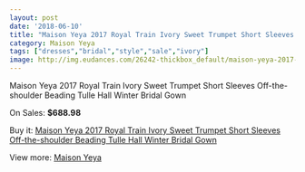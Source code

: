 ```yaml
---
layout: post
date: '2018-06-10'
title: "Maison Yeya 2017 Royal Train Ivory Sweet Trumpet Short Sleeves Off-the-shoulder Beading Tulle Hall Winter Bridal Gown"
category: Maison Yeya
tags: ["dresses","bridal","style","sale","ivory"]
image: http://img.eudances.com/26242-thickbox_default/maison-yeya-2017-royal-train-ivory-sweet-trumpet-short-sleeves-off-the-shoulder-beading-tulle-hall-winter-bridal-gown.jpg
---
```

Maison Yeya 2017 Royal Train Ivory Sweet Trumpet Short Sleeves Off-the-shoulder Beading Tulle Hall Winter Bridal Gown

On Sales: **$688.98**
<a href="https://www.eudances.com/en/maison-yeya/8784-maison-yeya-2017-royal-train-ivory-sweet-trumpet-short-sleeves-off-the-shoulder-beading-tulle-hall-winter-bridal-gown.html"><amp-img layout="responsive" width="600" height="600" src="//img.eudances.com/26242-thickbox_default/maison-yeya-2017-royal-train-ivory-sweet-trumpet-short-sleeves-off-the-shoulder-beading-tulle-hall-winter-bridal-gown.jpg" alt="Maison Yeya 2017 Royal Train Ivory Sweet Trumpet Short Sleeves Off-the-shoulder Beading Tulle Hall Winter Bridal Gown 0" /></a>
<a href="https://www.eudances.com/en/maison-yeya/8784-maison-yeya-2017-royal-train-ivory-sweet-trumpet-short-sleeves-off-the-shoulder-beading-tulle-hall-winter-bridal-gown.html"><amp-img layout="responsive" width="600" height="600" src="//img.eudances.com/26250-thickbox_default/maison-yeya-2017-royal-train-ivory-sweet-trumpet-short-sleeves-off-the-shoulder-beading-tulle-hall-winter-bridal-gown.jpg" alt="Maison Yeya 2017 Royal Train Ivory Sweet Trumpet Short Sleeves Off-the-shoulder Beading Tulle Hall Winter Bridal Gown 1" /></a>
<a href="https://www.eudances.com/en/maison-yeya/8784-maison-yeya-2017-royal-train-ivory-sweet-trumpet-short-sleeves-off-the-shoulder-beading-tulle-hall-winter-bridal-gown.html"><amp-img layout="responsive" width="600" height="600" src="//img.eudances.com/26249-thickbox_default/maison-yeya-2017-royal-train-ivory-sweet-trumpet-short-sleeves-off-the-shoulder-beading-tulle-hall-winter-bridal-gown.jpg" alt="Maison Yeya 2017 Royal Train Ivory Sweet Trumpet Short Sleeves Off-the-shoulder Beading Tulle Hall Winter Bridal Gown 2" /></a>
<a href="https://www.eudances.com/en/maison-yeya/8784-maison-yeya-2017-royal-train-ivory-sweet-trumpet-short-sleeves-off-the-shoulder-beading-tulle-hall-winter-bridal-gown.html"><amp-img layout="responsive" width="600" height="600" src="//img.eudances.com/26248-thickbox_default/maison-yeya-2017-royal-train-ivory-sweet-trumpet-short-sleeves-off-the-shoulder-beading-tulle-hall-winter-bridal-gown.jpg" alt="Maison Yeya 2017 Royal Train Ivory Sweet Trumpet Short Sleeves Off-the-shoulder Beading Tulle Hall Winter Bridal Gown 3" /></a>
<a href="https://www.eudances.com/en/maison-yeya/8784-maison-yeya-2017-royal-train-ivory-sweet-trumpet-short-sleeves-off-the-shoulder-beading-tulle-hall-winter-bridal-gown.html"><amp-img layout="responsive" width="600" height="600" src="//img.eudances.com/26247-thickbox_default/maison-yeya-2017-royal-train-ivory-sweet-trumpet-short-sleeves-off-the-shoulder-beading-tulle-hall-winter-bridal-gown.jpg" alt="Maison Yeya 2017 Royal Train Ivory Sweet Trumpet Short Sleeves Off-the-shoulder Beading Tulle Hall Winter Bridal Gown 4" /></a>
<a href="https://www.eudances.com/en/maison-yeya/8784-maison-yeya-2017-royal-train-ivory-sweet-trumpet-short-sleeves-off-the-shoulder-beading-tulle-hall-winter-bridal-gown.html"><amp-img layout="responsive" width="600" height="600" src="//img.eudances.com/26246-thickbox_default/maison-yeya-2017-royal-train-ivory-sweet-trumpet-short-sleeves-off-the-shoulder-beading-tulle-hall-winter-bridal-gown.jpg" alt="Maison Yeya 2017 Royal Train Ivory Sweet Trumpet Short Sleeves Off-the-shoulder Beading Tulle Hall Winter Bridal Gown 5" /></a>
<a href="https://www.eudances.com/en/maison-yeya/8784-maison-yeya-2017-royal-train-ivory-sweet-trumpet-short-sleeves-off-the-shoulder-beading-tulle-hall-winter-bridal-gown.html"><amp-img layout="responsive" width="600" height="600" src="//img.eudances.com/26245-thickbox_default/maison-yeya-2017-royal-train-ivory-sweet-trumpet-short-sleeves-off-the-shoulder-beading-tulle-hall-winter-bridal-gown.jpg" alt="Maison Yeya 2017 Royal Train Ivory Sweet Trumpet Short Sleeves Off-the-shoulder Beading Tulle Hall Winter Bridal Gown 6" /></a>
<a href="https://www.eudances.com/en/maison-yeya/8784-maison-yeya-2017-royal-train-ivory-sweet-trumpet-short-sleeves-off-the-shoulder-beading-tulle-hall-winter-bridal-gown.html"><amp-img layout="responsive" width="600" height="600" src="//img.eudances.com/26244-thickbox_default/maison-yeya-2017-royal-train-ivory-sweet-trumpet-short-sleeves-off-the-shoulder-beading-tulle-hall-winter-bridal-gown.jpg" alt="Maison Yeya 2017 Royal Train Ivory Sweet Trumpet Short Sleeves Off-the-shoulder Beading Tulle Hall Winter Bridal Gown 7" /></a>
<a href="https://www.eudances.com/en/maison-yeya/8784-maison-yeya-2017-royal-train-ivory-sweet-trumpet-short-sleeves-off-the-shoulder-beading-tulle-hall-winter-bridal-gown.html"><amp-img layout="responsive" width="600" height="600" src="//img.eudances.com/26243-thickbox_default/maison-yeya-2017-royal-train-ivory-sweet-trumpet-short-sleeves-off-the-shoulder-beading-tulle-hall-winter-bridal-gown.jpg" alt="Maison Yeya 2017 Royal Train Ivory Sweet Trumpet Short Sleeves Off-the-shoulder Beading Tulle Hall Winter Bridal Gown 8" /></a>

Buy it: [Maison Yeya 2017 Royal Train Ivory Sweet Trumpet Short Sleeves Off-the-shoulder Beading Tulle Hall Winter Bridal Gown](https://www.eudances.com/en/maison-yeya/8784-maison-yeya-2017-royal-train-ivory-sweet-trumpet-short-sleeves-off-the-shoulder-beading-tulle-hall-winter-bridal-gown.html "Maison Yeya 2017 Royal Train Ivory Sweet Trumpet Short Sleeves Off-the-shoulder Beading Tulle Hall Winter Bridal Gown")

View more: [Maison Yeya](https://www.eudances.com/en/126-maison-yeya "Maison Yeya")